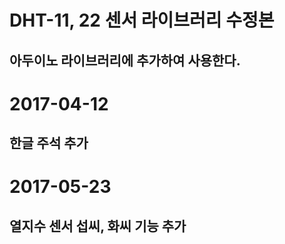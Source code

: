 # DHT-11, 22 센서 라이브러리 수정본

## 아두이노 라이브러리에 추가하여 사용한다.

# 2017-04-12
## 한글 주석 추가

# 2017-05-23
## 열지수 센서 섭씨, 화씨 기능 추가
